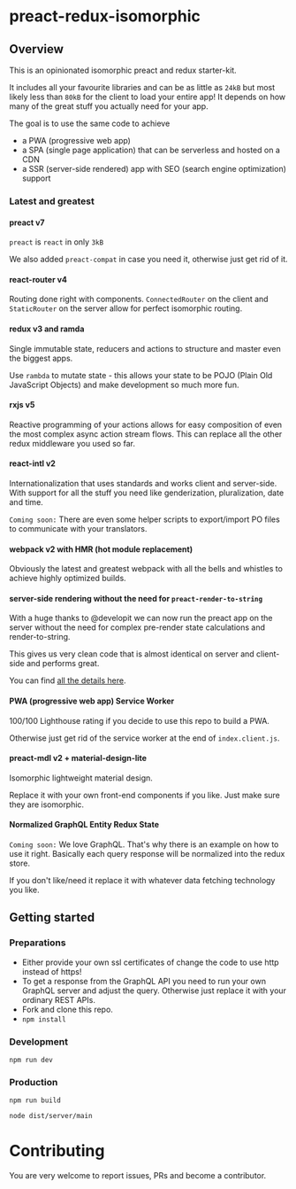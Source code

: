 # preact-redux-isomorphic

## Overview

This is an opinionated isomorphic preact and redux starter-kit.

It includes all your favourite libraries and can be as little as `24kB` but most likely less than `80kB` for the client to load your entire app!
It depends on how many of the great stuff you actually need for your app.

The goal is to use the same code to achieve
- a PWA (progressive web app)
- a SPA (single page application) that can be serverless and hosted on a CDN
- a SSR (server-side rendered) app with SEO (search engine optimization) support

### Latest and greatest

#### preact v7

`preact` is `react` in only `3kB`

We also added `preact-compat` in case you need it, otherwise just get rid of it.

#### react-router v4

Routing done right with components. `ConnectedRouter` on the client and `StaticRouter` on the server
allow for perfect isomorphic routing.

#### redux v3 and ramda

Single immutable state, reducers and actions to structure and master even the biggest apps.

Use `rambda` to mutate state - this allows your state to be POJO (Plain Old JavaScript Objects)
and make development so much more fun.

#### rxjs v5

Reactive programming of your actions allows for easy composition of even the most complex
async action stream flows.
This can replace all the other redux middleware you used so far.
 
#### react-intl v2

Internationalization that uses standards and works client and server-side.
With support for all the stuff you need like genderization, pluralization, date and time.

`Coming soon:`
There are even some helper scripts to export/import PO files to communicate with your translators.

#### webpack v2 with HMR (hot module replacement)

Obviously the latest and greatest webpack with all the bells and whistles to achieve
highly optimized builds.

#### server-side rendering without the need for `preact-render-to-string`

With a huge thanks to @developit we can now run the preact app on the server without the need
for complex pre-render state calculations and render-to-string.

This gives us very clean code that is almost identical on server and client-side and performs
great.

You can find [all the details here](ttps://github.com/developit/preact-render-to-string/issues/30#issuecomment-288752733).

#### PWA (progressive web app) Service Worker

100/100 Lighthouse rating if you decide to use this repo to build a PWA.

Otherwise just get rid of the service worker at the end of `index.client.js`.

#### preact-mdl v2 + material-design-lite

Isomorphic lightweight material design.

Replace it with your own front-end components if you like. Just make sure they are isomorphic.

#### Normalized GraphQL Entity Redux State

`Coming soon:`
We love GraphQL. That's why there is an example on how to use it right.
Basically each query response will be normalized into the redux store.

If you don't like/need it replace it with whatever data fetching technology you like.

## Getting started

### Preparations

- Either provide your own ssl certificates of change the code to use http instead of https!
- To get a response from the GraphQL API you need to run your own GraphQL server and adjust the query.
Otherwise just replace it with your ordinary REST APIs.
- Fork and clone this repo.
- `npm install`

### Development

`npm run dev`

### Production

`npm run build`

`node dist/server/main`

# Contributing

You are very welcome to report issues, PRs and become a contributor.
